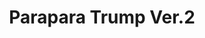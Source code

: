 ---
logo: images/goods/ParaparaTrumpVer2.jpg
title: Parapara Trump Ver.2
subTitle: 《凉宫春日的忧郁》主题扑克牌第二弹，主题是“转型”

category: 周边

hasResource: true
downloadList:
  - intro: 动图1
    size: 41KB
    link: https://pan.baidu.com/s/1sdGGLrfMAjVCFSkG5gJW1w
  - intro: 动态2
    size: 784KB
    link: https://pan.baidu.com/s/1sdGGLrfMAjVCFSkG5gJW1w
  - intro: 云盘 提取码:rfy2
    size: 
    link: https://pan.baidu.com/s/1sdGGLrfMAjVCFSkG5gJW1w

downloadContent: |
  パラパラトランプ「涼宮ハルヒの憂鬱」第２弾！<br>
  今回のテーマは「変身」です！<br>
  ハルヒがちっちゃくなったりキョンがトナカイになったり…とってもかわいく仕上がっています。<br>
  個性豊かに変身するSOS団メンバーをご覧あれ！<br>
  絵柄は全て描き下ろしです！<br>
  PS：该资源为动图，如果你有静态版资源，也向我们提交反馈
---